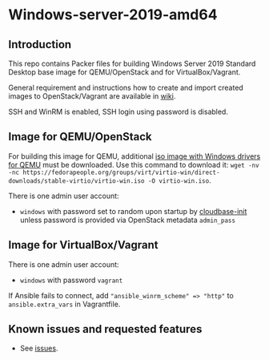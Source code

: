 # Windows-server-2019-amd64

## Introduction

This repo contains Packer files for building Windows Server 2019 Standard Desktop base image for QEMU/OpenStack and for VirtualBox/Vagrant.

General requirement and instructions how to create and import created images to OpenStack/Vagrant are available in [wiki](https://gitlab.ics.muni.cz/muni-kypo-images/muni-kypo-images-wiki/-/wikis/image-packer).

SSH and WinRM is enabled, SSH login using password is disabled.

## Image for QEMU/OpenStack

For building this image for QEMU, additional [iso image with Windows drivers for QEMU](https://fedorapeople.org/groups/virt/virtio-win/direct-downloads/stable-virtio/virtio-win.iso) must be downloaded. Use this command to download it: `wget -nv -nc https://fedorapeople.org/groups/virt/virtio-win/direct-downloads/stable-virtio/virtio-win.iso -O virtio-win.iso`.

There is one admin user account:

*  `windows` with password set to random upon startup by [cloudbase-init](https://cloudbase-init.readthedocs.io/en/latest/intro.html) unless password is provided via OpenStack metadata `admin_pass`

## Image for VirtualBox/Vagrant

There is one admin user account:

*  `windows` with password `vagrant` 

If Ansible fails to connect, add `"ansible_winrm_scheme" => "http"` to `ansible.extra_vars` in Vagrantfile.

## Known issues and requested features

* See [issues](https://gitlab.ics.muni.cz/muni-kypo-images/windows-server-2019-amd64/-/issues).
